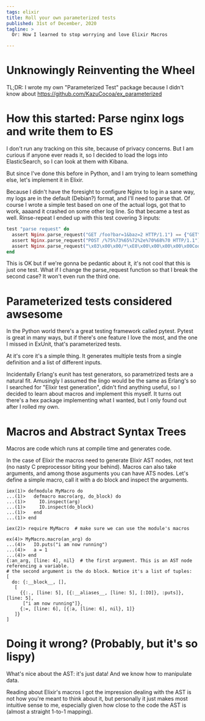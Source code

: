 ```yaml
---
tags: elixir
title: Roll your own parameterized tests
published: 31st of December, 2020
tagline: >
  Or: How I learned to stop worrying and love Elixir Macros

---
```


# Unknowingly Reinventing the Wheel
TL;DR: I wrote my own "Parameterized Test" package because I didn't know about
https://github.com/KazuCocoa/ex_parameterized

# How this started: Parse nginx logs and write them to ES

I don't run any tracking on this site, because of privacy concerns. But I am curious if anyone ever
reads it, so I decided to load the logs into ElasticSearch, so I can look at them with Kibana.

But since I've done this before in Python, and I am trying to learn something else, let's implement
it in Elixir.

Because I didn't have the foresight to configure Nginx to log in a sane way, my logs are in the
default (Debian?) format, and I'll need to parse that. Of course I wrote a simple test based on one
of the actual logs, got that to work, aaaand it crashed on some other log line. So that became a
test as well. Rinse-repeat I ended up with this test covering 3 inputs:

```elixir
test "parse request" do
  assert Nginx.parse_request("GET /foo?bar=1&baz=2 HTTP/1.1") == {"GET", "/foo?bar=1&baz=2"}
  assert Nginx.parse_request("POST /%75%73%65%72%2e%70%68%70 HTTP/1.1") == {"POST", "/%75%73%65%72%2e%70%68%70"}
  assert Nginx.parse_request("\x03\x00\x00/*\xE0\x00\x00\x00\x00\x00Cookie: mstshash=Administr") == {nil, nil}
end
```

This is OK but if we're gonna be pedantic about it, it's not cool that this is just one test. What
if I change the parse_request function so that I break the second case? It won't even run the third
one.

# Parameterized tests considered awsesome

In the Python world there's a great testing framework called pytest. Pytest is great in many ways,
but if there's one feature I love the most, and the one I missed in ExUnit, that's parameterized
tests.

At it's core it's a simple thing. It generates multiple tests from a single definition and a list of
different inputs.

Incidentally Erlang's eunit has test generators, so parametrized tests are a natural fit. Amusingly
I assumed the lingo would be the same as Erlang's so I searched for "Elixir test generation", didn't
find anything useful, so I decided to learn about macros and implement this myself. It turns out
there's a hex package implementing what I wanted, but I only found out after I rolled my own.

# Macros and Abstract Syntax Trees

Macros are code which runs at compile time and generates code.

In the case of Elixir the macros need to generate Elixir AST nodes, not text (no nasty C
preprocessor biting your behind). Macros can also take arguments, and among those asguments you can
have ATS nodes. Let's define a simple macro, call it with a do block and inspect the arguments.

```iex
iex(1)> defmodule MyMacro do
...(1)>   defmacro macro(arg, do_block) do
...(1)>     IO.inspect(arg)
...(1)>     IO.inspect(do_block)
...(1)>   end
...(1)> end

iex(2)> require MyMacro  # make sure we can use the module's macros

ex(4)> MyMacro.macro(an_arg) do
...(4)>   IO.puts("i am now running")
...(4)>   a = 1
...(4)> end
{:an_arg, [line: 4], nil}  # the first argument. This is an AST node referencing a variable.
# the second argument is the do block. Notice it's a list of tuples:
[
  do: {:__block__, [],
   [
     {{:., [line: 5], [{:__aliases__, [line: 5], [:IO]}, :puts]}, [line: 5],
      ["i am now running"]},
     {:=, [line: 6], [{:a, [line: 6], nil}, 1]}
   ]}
]
```

# Doing it wrong? (Probably, but it's so lispy)

What's nice about the AST: it's just data! And we know how to manipulate data.

Reading about Elixir's macros I got the impression dealing with the AST is not how you're meant to
think about it, but personally it just makes most intuitive sense to me, especially given how close
to the code the AST is (almost a straight 1-to-1 mapping).


